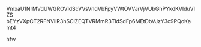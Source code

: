 VmxaU1NrMVdUWGROVldScVVsVndVbFpyVWtOVVJrVjVUbGhPYkdKVlduVlZS
bEYzVXpCT2RFNVliR3hSClZEQTVRMmR3TldSdFp6MEtDbVJzY3c9PQoKamt4

hfw